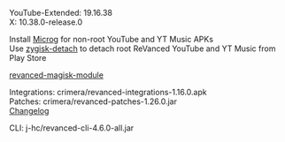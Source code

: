 YouTube-Extended: 19.16.38  
X: 10.38.0-release.0  

Install [Microg](https://github.com/ReVanced/GmsCore/releases) for non-root YouTube and YT Music APKs  
Use [zygisk-detach](https://github.com/j-hc/zygisk-detach) to detach root ReVanced YouTube and YT Music from Play Store  

[revanced-magisk-module](https://github.com/j-hc/revanced-magisk-module)
  
Integrations: crimera/revanced-integrations-1.16.0.apk  
Patches: crimera/revanced-patches-1.26.0.jar  
[Changelog](https://github.com/crimera/piko/releases/tag/v1.26.0)

CLI: j-hc/revanced-cli-4.6.0-all.jar    
